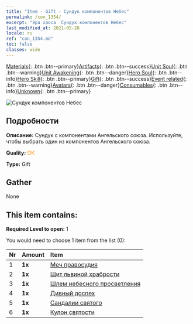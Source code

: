 ```yaml
---
title: "Item - Gift - Сундук компонентов Небес"
permalink: /con_1354/
excerpt: "Эра хаоса  Сундук компонентов Небес"
last_modified_at: 2021-05-28
locale: ru
ref: "con_1354.md"
toc: false
classes: wide
---
```

 [Materials](/ItemsRU/){: .btn .btn--primary}[Artifacts](/ItemsRU/Artifacts/){: .btn .btn--success}[Unit Soul](/ItemsRU/UnitSoul/){: .btn .btn--warning}[Unit Awakening](/ItemsRU/UnitAwakening/){: .btn .btn--danger}[Hero Soul](/ItemsRU/HeroSoul/){: .btn .btn--info}[Hero Skill](/ItemsRU/HeroSkill/){: .btn .btn--primary}[Gift](/ItemsRU/Gift/){: .btn .btn--success}[Event related](/ItemsRU/Events/){: .btn .btn--warning}[Avatars](/ItemsRU/Avatars/){: .btn .btn--danger}[Consumables](/ItemsRU/Consumables/){: .btn .btn--info}[Unknown](/ItemsRU/Unknown/){: .btn .btn--primary}

 ![Сундук компонентов Небес](/images/t/i_906031.png)

## Подробности
 **Описание:** Сундук с компонентами Ангельского союза. Используйте, чтобы выбрать один из компонентов Ангельского союза.

 **Quality:** <span style="color: #FF8C00">OK</span>

 **Type:** Gift

## Gather

  None

## This item contains:

 **Required Level to open:** 1

 You would need to choose 1 item from the list (0):

  | Nr | Amount |     Item    |
  |:---|:-------|:------------|
  | 1 |  **1x** | [Меч правосудия](/ItemsRU/art_150/) |  | 
  | 2 |  **1x** | [Щит львиной храбрости](/ItemsRU/art_151/) |  | 
  | 3 |  **1x** | [Шлем небесного просветления](/ItemsRU/art_152/) |  | 
  | 4 |  **1x** | [Дивный доспех](/ItemsRU/art_153/) |  | 
  | 5 |  **1x** | [Сандалии святого](/ItemsRU/art_154/) |  | 
  | 6 |  **1x** | [Кулон святости](/ItemsRU/art_155/) |  | 
